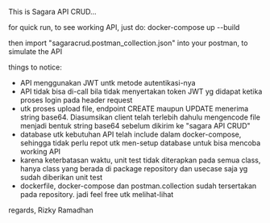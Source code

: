 This is Sagara API CRUD...

for quick run, to see working API, just do:
docker-compose up --build

then import "sagaracrud.postman_collection.json" into your postman, to simulate the API

things to notice: 
- API menggunakan JWT untk metode autentikasi-nya
- API tidak bisa di-call bila tidak menyertakan token JWT yg didapat ketika proses login pada header request
- utk proses upload file, endpoint CREATE maupun UPDATE menerima string base64. Diasumsikan client telah terlebih dahulu mengencode file menjadi bentuk string base64 sebelum dikirim ke "sagara API CRUD"
- database utk kebutuhan API telah include dalam docker-compose, sehingga tidak perlu repot utk men-setup database untuk bisa mencoba working API
- karena keterbatasan waktu, unit test tidak diterapkan pada semua class, hanya class yang berada di package repository dan usecase saja yg sudah diberikan unit test
- dockerfile, docker-compose dan postman.collection sudah tersertakan pada repository. jadi feel free utk melihat-lihat




regards,
Rizky Ramadhan